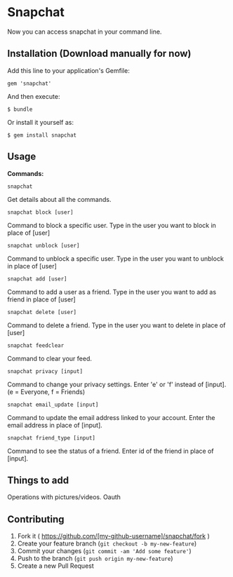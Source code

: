 # Snapchat

Now you can access snapchat in your command line. 

## Installation (Download manually for now)

Add this line to your application's Gemfile:

    gem 'snapchat'

And then execute:

    $ bundle

Or install it yourself as:

    $ gem install snapchat

## Usage

<b>Commands:</b>

    snapchat
    
Get details about all the commands. 

    snapchat block [user]

Command to block a specific user. Type in the user you want to block in place of [user]

    snapchat unblock [user]

Command to unblock a specific user. Type in the user you want to unblock in place of [user]

	snapchat add [user]

Command to add a user as a friend. Type in the user you want to add as friend in place of [user]

	snapchat delete [user]

Command to delete a friend. Type in the user you want to delete in place of [user]

	snapchat feedclear

Command to clear your feed.

	snapchat privacy [input]

Command to change your privacy settings. Enter 'e' or 'f' instead of [input]. 
(e = Everyone, f = Friends)

    snapchat email_update [input]

Command to update the email address linked to your account. Enter the email address in place of [input].

	snapchat friend_type [input]

Command to see the status of a friend. Enter id of the friend in place of [input].

## Things to add

Operations with pictures/videos.
Oauth

## Contributing

1. Fork it ( https://github.com/[my-github-username]/snapchat/fork )
2. Create your feature branch (`git checkout -b my-new-feature`)
3. Commit your changes (`git commit -am 'Add some feature'`)
4. Push to the branch (`git push origin my-new-feature`)
5. Create a new Pull Request
